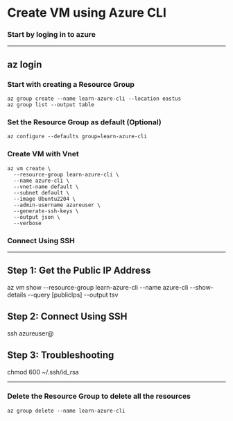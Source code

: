 # Create VM using Azure CLI
### Start by loging in to azure
---
az login
---

### Start with creating a Resource Group

```
az group create --name learn-azure-cli --location eastus
az group list --output table

```

### Set the Resource Group as default (Optional)

```
az configure --defaults group=learn-azure-cli

```

### Create VM with Vnet

```
az vm create \
  --resource-group learn-azure-cli \
  --name azure-cli \
  --vnet-name default \
  --subnet default \
  --image Ubuntu2204 \
  --admin-username azureuser \
  --generate-ssh-keys \
  --output json \
  --verbose

```
### Connect Using SSH
---
## Step 1: Get the Public IP Address
az vm show --resource-group learn-azure-cli --name azure-cli --show-details --query [publicIps] --output tsv
## Step 2: Connect Using SSH
ssh azureuser@<public-ip-address>
## Step 3: Troubleshooting
chmod 600 ~/.ssh/id_rsa

---

### Delete the Resource Group to delete all the resources

```
az group delete --name learn-azure-cli
```

